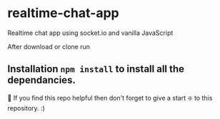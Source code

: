 # realtime-chat-app
Realtime chat app using socket.io and vanilla JavaScript


After download or clone run 
## Installation `npm install` to install all the dependancies.

🙏 If you find this repo helpful then don't forget to give a start ❇️ to this repository. :)
